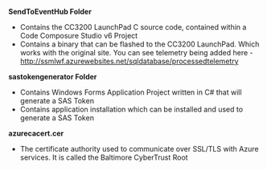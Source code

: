 **SendToEventHub Folder**
* Contains the CC3200 LaunchPad C source code, contained within a Code Composure Studio v6 Project
* Contains a binary that can be flashed to the CC3200 LaunchPad. Which works with the original site. You can see telemetry being added here - http://ssmlwf.azurewebsites.net/sqldatabase/processedtelemetry

**sastokengenerator Folder**
* Contains Windows Forms Application Project written in C# that will generate a SAS Token 
* Contains application installation which can be installed and used to generate a SAS Token

**azurecacert.cer** 
* The certificate authority used to communicate over SSL/TLS with Azure services. It is called the Baltimore CyberTrust Root
